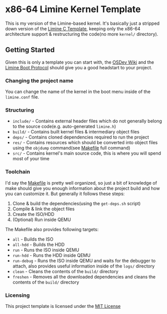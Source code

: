 # x86-64 Limine Kernel Template
This is my version of the Limine-based kernel. It's basically
just a stripped down version of the [Limine C Template](https://github.com/limine-bootloader/limine-c-template/),
keeping only the x86-64 architecture support & restructuring the code(no more `kernel/` directory).

## Getting Started

Given this is only a template you can start with, the [OSDev Wiki](https://wiki.osdev.org/Expanded_Main_Page) and
the [Limine Boot Protocol](https://github.com/limine-bootloader/limine/blob/v8.x/PROTOCOL.md) should give you a good headstart to your project.

### Changing the project name

You can change the name of the kernel in the boot menu inside of the `limine.conf` file.

### Structuring
- `include/` - Contains external header files which do not generally belong to the source code(e.g. auto-generated `limine.h`)
- `build/` - Contains built kernel files & intermediary object files
- `deps/` - Contains cloned dependencies required to run the project
- `res/` - Contains resources which should be converted into object files using the `objdump` command(see [Makefile](./Makefile) full command)
- `src/` - Contains kernel's main source code, this is where you will spend most of your time

### Toolchain

I'd say the [Makefile](./Makefile) is pretty well organized, so just a bit of knowledge of make should give
you enough information about the project build and how you can customize it. But generally it follows these steps:

1) Clone & build the dependencies(using the `get-deps.sh` script)
2) Compile & link the object files
3) Create the ISO/HDD
4) (Optional) Run inside QEMU

The Makefile also provides following targets:
- `all` - Builds the ISO
- `all-hdd` - Builds the HDD
- `run` - Runs the ISO inside QEMU
- `run-hdd` - Runs the HDD inside QEMU
- `run-debug` - Runs the ISO inside QEMU and waits for the debugger to attach, also provides useful information
inside of the `logs/` directory
- `clean` - Cleans the contents of the `build/` directory
- `freshen` - Removes all the downloaded dependencies and cleans the contents of the `build/` directory

### Licensing

This project template is licensed under the [MIT License](./LICENSE)
